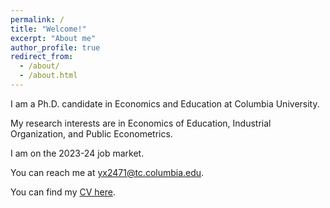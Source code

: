 ```yaml
---
permalink: /
title: "Welcome!"
excerpt: "About me"
author_profile: true
redirect_from: 
  - /about/
  - /about.html
---
```



<!-- <div class="figure_aboutme">
  <img src="https://xuying.github.io/images/Ying.JPG" />
</div> -->

I am a Ph.D. candidate in Economics and Education at Columbia University.

My research interests are in Economics of Education, Industrial Organization, and Public Econometrics.

I am on the 2023-24 job market.

You can reach me at [yx2471@tc.columbia.edu](mailto:yx2471@tc.columbia.edu).

You can find my [CV here](https://xuying.github.io/files/CV_YingXu.pdf).
